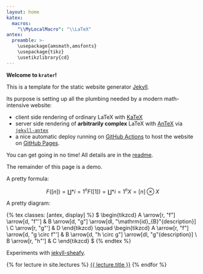 ```yaml
---
layout: home
katex:
  macros:
    "\\MyLocalMacro": "\\LaTeX"
antex:
  preamble: >-
    \usepackage{amsmath,amsfonts}
    \usepackage{tikz}
    \usetikzlibrary{cd}
---
```


**Welcome to `krater`!**

This is a template for the static website generator [Jekyll][jekyll-url].

Its purpose is setting up all the plumbing needed by a modern math-intensive website:

- client side rendering of ordinary LaTeX with [KaTeX][katex-url]
- server side rendering of **arbitrarily complex** LaTeX with [AnTeX][antex-url] via [`jekyll-antex`][jekyll-antex-url]
- a nice automatic deploy running on [GitHub Actions][gha-url] to host the website on [GitHub Pages][ghp-url].

You can get going in no time!
All details are in the [readme][readme-url].

[jekyll-url]: https://jekyllrb.com/
[katex-url]: https://katex.org/
[antex-url]: https://github.com/paolobrasolin/antex/
[jekyll-antex-url]: https://github.com/paolobrasolin/jekyll-antex/
[gha-url]: https://github.com/features/actions
[ghp-url]: https://pages.github.com/
[readme-url]: https://github.com/paolobrasolin/krater#readme

The remainder of this page is a demo.

A pretty formula:

$$ F([n]) = \coprod*{i=1}^n F([1]) = \coprod*{i=1}^n X = [n] \otimes X $$

A pretty diagram:

{% tex classes: [antex, display] %}
$
\begin{tikzcd}
A \arrow[r, "f"] \arrow[d, "f"'] &
B \arrow[d, "g"] \arrow[dl, "\mathrm{id}_{B}"{description}] \\
C \arrow[r, "g"'] &
D
\end{tikzcd}
\qquad
\begin{tikzcd}
A \arrow[r, "f"] \arrow[d, "g \circ f"'] &
B \arrow[d, "h \circ g"] \arrow[dl, "g"{description}] \\
B \arrow[r, "h"'] &
C
\end{tikzcd}
$
{% endtex %}

Experiments with [jekyll-sheafy](https://github.com/paolobrasolin/jekyll-sheafy).

{% for lecture in site.lectures %}
  <a href="{{ lecture.url | relative_url }}">{{ lecture.title }}</a>
{% endfor %}
